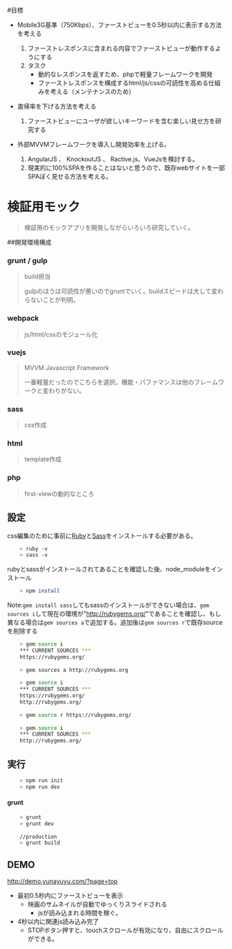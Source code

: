 #目標
* Mobile3G基準（750Kbps）、ファーストビューを0.5秒以内に表示する方法を考える
  1. ファーストレスポンスに含まれる内容でファーストビューが動作するようにする
  2. タスク
        * 動的なレスポンスを返すため、phpで軽量フレームワークを開発
        * ファーストレスポンスを構成するhtml/js/cssの可読性を高める仕組みを考える（メンテナンスのため）

* 直帰率を下げる方法を考える
  1. ファーストビューにユーザが欲しいキーワードを含む楽しい見せ方を研究する

* 外部MVVMフレームワークを導入し開発効率を上げる。
  1. AngularJS 、 KnockoutJS 、 Ractive.js、VueJsを検討する。
  2. 現実的に100%SPAを作ることはないと思うので、既存webサイトを一部SPAぽく見せる方法を考える。


# 検証用モック

> 検証用のモックアプリを開発しながらいろいろ研究していく。

##開発環境構成

### grunt / gulp
> build担当
> 
> gulpのほうは可読性が悪いのでgruntでいく。buildスピードは大して変わらないことが判明。

### webpack
> js/html/cssのモジュール化

### vuejs
> MVVM Javascript Framework
> 
> 一番軽量だったのでこちらを選択。機能・パファマンスは他のフレームワークと変わりがない。

### sass
> css作成

### html
> template作成

### php
> first-viewの動的なところ

 
    

## 設定
css編集のために事前に[Ruby](http://www.ruby-lang.org/en/downloads/)と[Sass](http://sass-lang.com/download.html)をインストールする必要がある。
```bash
    > ruby -v
    > sass -v
```

rubyとsassがインストールされてあることを確認した後、node_moduleをインストール
```bash
    > npm install
```

Note:`gem install sass`してもsassのインストールができない場合は、`gem sources i`して現在の環境が"<http://rubygems.org/>"であることを確認し、もし異なる場合は`gem sources a`で追加する。追加後は`gem sources r`で既存sourceを削除する
```bash
    > gem source i
    *** CURRENT SOURCES ***
    https://rubygems.org/
    
    > gem sources a http://rubygems.org
    
    > gem source i
    *** CURRENT SOURCES ***
    https://rubygems.org/
    http://rubygems.org/
    
    > gem source r https://rubygems.org/
    
    > gem source i
    *** CURRENT SOURCES ***
    http://rubygems.org/

```
## 実行

```bash
    > npm run init
    > npm run dev
```

#### grunt
```bash
    > grunt
    > grunt dev
    
    //production
    > grunt build
```

## DEMO

http://demo.yunayuyu.com/?page=top

* 最初0.5秒内にファーストビューを表示
  + 映画のサムネイルが自動でゆっくりスライドされる
       * jsが読み込まれる時間を稼ぐ。
* 4秒以内に関連js読み込み完了
  + STOPボタン押すと、touchスクロールが有効になり、自由にスクロールができる。
